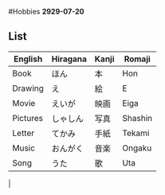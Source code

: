 #Hobbies
**2929-07-20**


## List

| English  | Hiragana | Kanji | Romaji  |
| ---      | ---      | ---   | ---     |
| Book     | ほん     | 本    | Hon     |
| Drawing  | え       | 絵    | E       |
| Movie    | えいが　 | 映画  | Eiga    |
| Pictures | しゃしん | 写真  | Shashin |
| Letter   | てかみ   | 手紙  | Tekami  |
| Music    | おんがく | 音楽  | Ongaku  |
| Song     | うた     | 歌    | Uta     |
| 
